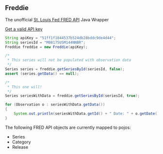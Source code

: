 Freddie
------
The unofficial [St. Louis Fed FRED API](http://api.stlouisfed.org/docs/fred/) Java Wrapper

[Get a valid API key](http://api.stlouisfed.org/api_key.html) 
```java
String apiKey = "51ff1f1844537b524db28bddc9de4d44";
String seriesId = "M08175USM144NNBR";
Freddie freddie = new Freddie(apiKey);

/*
 * This series will not be populated with observation data
 */
Series series = freddie.getSeriesById(seriesId, false);
assert (series.getData() == null);

/*
 * This one will!
 */
Series seriesWithData = freddie.getSeriesById(seriesId, true);

for (Observation o : seriesWithData.getData())
{
	System.out.println(seriesWithData.getId() + " Date: " + o.getDate() + " ----- " + o.getValue());
}
```

The following FRED API objects are currently mapped to pojos:
* Series
* Category
* Release
